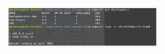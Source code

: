 <img src="https://github.com/StrappedGlint13/kubernetes_with_devops/blob/master/images/1.02.png" width="300">
